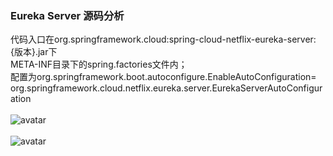 ### Eureka Server 源码分析

代码入口在org.springframework.cloud:spring-cloud-netflix-eureka-server:{版本}.jar下<br>
META-INF目录下的spring.factories文件内；<br>
配置为org.springframework.boot.autoconfigure.EnableAutoConfiguration=\
  org.springframework.cloud.netflix.eureka.server.EurekaServerAutoConfiguration
<br>
<br>
![avatar](https://github.com/chenluxing/sourceCode/blob/master/images/eurekaServer.png?raw=true)
<br>
<br>
![avatar](https://github.com/chenluxing/sourceCode/blob/master/images/eurekaServer_note.png?raw=true)

